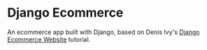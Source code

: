 # Django Ecommerce

An ecommerce app built with Django, based on Denis Ivy's [Django Ecommerce Website](https://youtu.be/_ELCMngbM0E) tutorial.